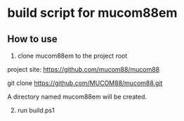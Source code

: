 # build script for mucom88em

## How to use

1. clone mucom88em to the project root

project site: https://github.com/mucom88/mucom88

git clone https://github.com/MUCOM88/mucom88.git

A directory named mucom88em will be created.

2. run build.ps1




